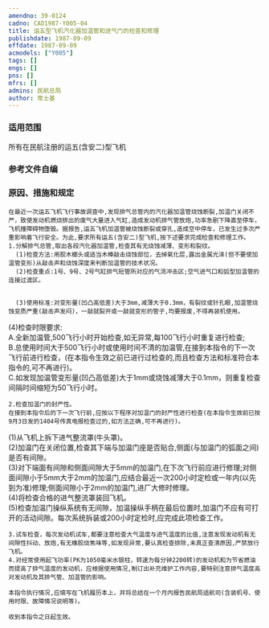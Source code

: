 ```yaml
---
amendno: 39-0124  
cadno: CAD1987-Y005-04  
title: 运五型飞机汽化器加温管和进气门的检查和修理  
publishdate: 1987-09-09  
effdate: 1987-09-09  
acmodels: ["Y005"]  
tags: []  
engs: []  
pns: []  
mfrs: []  
admins: 民航总局  
author: 常士基  
---
```

  
### 适用范围  
所有在民航注册的运五(含安二)型飞机  
  
<!--more-->  
### 参考文件自编  
  
### 原因、措施和规定  
    在最近一次运五飞机飞行事故调查中,发现排气总管内的汽化器加温管烧蚀断裂,加温门关闭不严，致使发动机燃烧排出的废气大量进入气缸,造成发动机排气管放炮,功率急剧下降直至停车，飞机撞障碍物堕毁。据报告,运五飞机加温管被烧蚀断裂或穿孔,造成空中停车，已发生过多次严重影响着飞行安全。为此,要求所有运五(含安二)型飞机,按下述要求完成检查和修理工作。  
    1.分解排气总管,取出各段汽化器加温管,检查其有无烧蚀减薄、变形和裂纹。  
      (1)检查方法:用胶木榔头或适当木棒敲击烧蚀部位，去掉氧化层,露出金属光泽(但不要使加温管变形)从敲击声和烧蚀深度来判断加温管的技术状况。  
      (2)检查重点:1号、9号、2号气缸排气短管所对应的气流冲击区;空气进气口和弧型加温管的连接过渡区。  
  
  
      (3)使用标准:对变形量(凹凸高低差)大于3mm,减薄大于0.3mm，有裂纹或针孔眼,加温管烧蚀变质严重(敲击声发闷)，一敲就裂开或一敲就变形的管子,均要报废,不得再装机使用。  
(4)检查时限要求:  
A.全新加温管,500飞行小时开始检查,如无异常,每100飞行小时重复进行检查;  
B.总使用时间大于500飞行小时或使用时间不清的加温管,在接到本指令的下一次飞行前进行检查，(在本指令生效之前已进行过检查的,而且检查方法和标准符合本指令的,可不再进行)。  
         C.如发现加温管变形量(凹凸高低差)大于1mm或烧蚀减薄大于0.1mm，则重复检查间隔时间缩短为50飞行小时。  
  
    2.检查加温门的封严性。  
    在接到本指令后的下一次飞行前,应按以下程序对加温门的封严性进行检查(在本指令生效前已按9月3日发的1404号传真电报检查过的,如方法正确,可不再进行)。  
(1)从飞机上拆下进气整流罩(牛头罩)。  
      (2)加温门在关闭位置,检查其下端与加温门座是否贴合,侧面(与加温门的弧面之间)是否有间隙。  
      (3)对下端面有间隙和侧面间隙大于5mm的加温门,在下次飞行前应进行修理;对侧面间隙小于5mm大于2mm的加温门,应结合最近一次200小时定检或一年内(以先到为准)修理;侧面间隙小于2mm的加温门,进厂大修时修理。  
(4)将检查合格的进气整流罩装回飞机。  
      (5)检查加温门操纵系统有无间隙，加温操纵手柄在最后位置时,加温门不应有可打开的活动间隙。每次系统拆装或200小时定检时,应完成此项检查工作。  
  
    3.试车检查，每次发动机试车,都要注意检查大气温度与进气温度的比值,注意发现发动机有无间隙性抖动、放炮,有无橡胶烧焦味等,如发现异常,要认真检查排除,未真正查清原因,严禁放行飞机。  
    4.对经常使用起飞功率(PK为1050毫米水银柱，转速为每分钟2200转)的发动机和为节省燃油而提高了排气温度的发动机，应根据使用情况,制订出补充维护工作内容,要特别注意排气温度高对发动机及其排气管、加温管的影响。  
  
    本指令执行情况,应填写在飞机履历本上，并将总结在一个月内报告民航局适航司(含装机号、使用时限、故障情况说明等)。  
  
    收到本指令之日起生效。  
